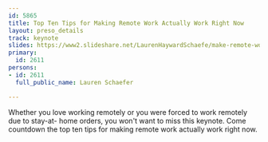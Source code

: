 ```yaml
---
id: 5865
title: Top Ten Tips for Making Remote Work Actually Work Right Now
layout: preso_details
track: keynote
slides: https://www2.slideshare.net/LaurenHaywardSchaefe/make-remote-work-actually-work-right-now/LaurenHaywardSchaefe/make-remote-work-actually-work-right-now
primary:
  id: 2611
persons:
- id: 2611
  full_public_name: Lauren Schaefer

---
```

Whether you love working remotely or you were forced to work remotely due to stay-at- home orders, you won't want to miss this keynote. Come countdown the top ten tips for making remote work actually work right now.
